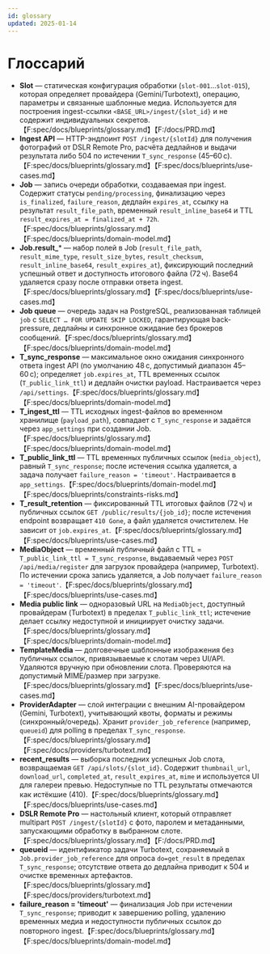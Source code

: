 ```yaml
---
id: glossary
updated: 2025-01-14
---
```


# Глоссарий
- **Slot** — статическая конфигурация обработки (`slot-001`…`slot-015`), которая определяет провайдера (Gemini/Turbotext), операцию, параметры и связанные шаблонные медиа. Используется для построения ingest-ссылки `<BASE_URL>/ingest/{slot_id}` и не содержит индивидуальных секретов.【F:spec/docs/blueprints/glossary.md】【F:/docs/PRD.md】
- **Ingest API** — HTTP-эндпоинт `POST /ingest/{slotId}` для получения фотографий от DSLR Remote Pro, расчёта дедлайнов и выдачи результата либо 504 по истечении `T_sync_response` (45–60 с).【F:spec/docs/blueprints/glossary.md】【F:spec/docs/blueprints/use-cases.md】
- **Job** — запись очереди обработки, создаваемая при ingest. Содержит статусы `pending/processing`, финализацию через `is_finalized`, `failure_reason`, дедлайн `expires_at`, ссылку на результат `result_file_path`, временный `result_inline_base64` и TTL `result_expires_at = finalized_at + 72h`.【F:spec/docs/blueprints/glossary.md】【F:spec/docs/blueprints/domain-model.md】
- **Job.result_*** — набор полей в Job (`result_file_path`, `result_mime_type`, `result_size_bytes`, `result_checksum`, `result_inline_base64`, `result_expires_at`), фиксирующий последний успешный ответ и доступность итогового файла (72 ч). Base64 удаляется сразу после отправки ответа ingest.【F:spec/docs/blueprints/glossary.md】【F:spec/docs/blueprints/use-cases.md】
- **Job queue** — очередь задач на PostgreSQL, реализованная таблицей `job` с `SELECT … FOR UPDATE SKIP LOCKED`, гарантирующая back-pressure, дедлайны и синхронное ожидание без брокеров сообщений.【F:spec/docs/blueprints/glossary.md】【F:spec/docs/blueprints/domain-model.md】
- **T_sync_response** — максимальное окно ожидания синхронного ответа ingest API (по умолчанию 48 с, допустимый диапазон 45–60 с); определяет `job.expires_at`, TTL временных ссылок (`T_public_link_ttl`) и дедлайн очистки payload. Настраивается через `/api/settings`.【F:spec/docs/blueprints/glossary.md】【F:spec/docs/blueprints/domain-model.md】
- **T_ingest_ttl** — TTL исходных ingest-файлов во временном хранилище (`payload_path`), совпадает с `T_sync_response` и задаётся через `app_settings` при создании Job.【F:spec/docs/blueprints/glossary.md】【F:spec/docs/blueprints/domain-model.md】
- **T_public_link_ttl** — TTL временных публичных ссылок (`media_object`), равный `T_sync_response`; после истечения ссылка удаляется, а задача получает `failure_reason = 'timeout'`. Настраивается в `app_settings`.【F:spec/docs/blueprints/domain-model.md】【F:spec/docs/blueprints/constraints-risks.md】
- **T_result_retention** — фиксированный TTL итоговых файлов (72 ч) и публичных ссылок `GET /public/results/{job_id}`; после истечения endpoint возвращает `410 Gone`, а файл удаляется очистителем. Не зависит от `job.expires_at`.【F:spec/docs/blueprints/glossary.md】【F:spec/docs/blueprints/use-cases.md】
- **MediaObject** — временный публичный файл с TTL = `T_public_link_ttl = T_sync_response`, выдаваемый через `POST /api/media/register` для загрузок провайдера (например, Turbotext). По истечении срока запись удаляется, а Job получает `failure_reason = 'timeout'`.【F:spec/docs/blueprints/glossary.md】【F:spec/docs/blueprints/use-cases.md】
- **Media public link** — одноразовый URL на `MediaObject`, доступный провайдерам (Turbotext) в пределах `T_public_link_ttl`; истечение делает ссылку недоступной и инициирует очистку задачи.【F:spec/docs/blueprints/glossary.md】【F:spec/docs/blueprints/domain-model.md】
- **TemplateMedia** — долговечные шаблонные изображения без публичных ссылок, привязываемые к слотам через UI/API. Удаляются вручную при обновлении слота. Проверяются на допустимый MIME/размер при загрузке. 【F:spec/docs/blueprints/glossary.md】【F:spec/docs/blueprints/use-cases.md】
- **ProviderAdapter** — слой интеграции с внешним AI-провайдером (Gemini, Turbotext), учитывающий квоты, форматы и режимы (синхронный/очередь). Хранит `provider_job_reference` (например, `queueid`) для polling в пределах `T_sync_response`.【F:spec/docs/blueprints/glossary.md】【F:spec/docs/providers/turbotext.md】
- **recent_results** — выборка последних успешных Job слота, возвращаемая `GET /api/slots/{slot_id}`. Содержит `thumbnail_url`, `download_url`, `completed_at`, `result_expires_at`, `mime` и используется UI для галереи превью. Недоступные по TTL результаты отмечаются как истёкшие (410).【F:spec/docs/blueprints/glossary.md】【F:spec/docs/blueprints/use-cases.md】
- **DSLR Remote Pro** — настольный клиент, который отправляет multipart `POST /ingest/{slotId}` с фото, паролем и метаданными, запускающими обработку в выбранном слоте.【F:spec/docs/blueprints/glossary.md】【F:/docs/PRD.md】
- **queueid** — идентификатор задачи Turbotext, сохраняемый в `Job.provider_job_reference` для опроса `do=get_result` в пределах `T_sync_response`; отсутствие ответа до дедлайна приводит к 504 и очистке временных артефактов.【F:spec/docs/blueprints/glossary.md】【F:spec/docs/providers/turbotext.md】
- **failure_reason = 'timeout'** — финализация Job при истечении `T_sync_response`; приводит к завершению polling, удалению временных медиа и недоступности публичных ссылок до повторного ingest.【F:spec/docs/blueprints/glossary.md】【F:spec/docs/blueprints/domain-model.md】
